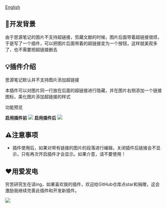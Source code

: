 [English](README.md)

## 🚀开发背景

由于思源笔记的图片不支持超链接，剪藏文献的时候，图片后面带着超链接很烦，于是写了一个插件，可以把图片后面带着的超链接变为一个按钮，这样就美观多了，也不需要把超链接删去

## 💡插件介绍

思源笔记默认并不支持图片添加超链接

本插件可以对图片同一行放在后面的超链接进行隐藏，并在图片右侧添加一个链接图标，美化图片添加超链接的样式

功能预览

**启用插件前**
![](https://fastly.jsdelivr.net/gh/Achuan-2/PicBed/assets/PixPin_2024-10-12_18-56-53-2024-10-12.png)
**启用插件后**
![](https://fastly.jsdelivr.net/gh/Achuan-2/PicBed/assets/PixPin_2024-10-12_19-32-16-2024-10-12.png)



## ⚠️注意事项

- 插件使用后，如果对带有链接的图片的段落进行编辑，关闭插件后链接会不显示，只有再次开启插件才会显示。如果介意，请不要使用！

## ❤️用爱发电

穷苦研究生在读ing，如果喜欢我的插件，欢迎给GitHub仓库点star和捐赠，这会激励我继续完善此插件和开发新插件。

![](https://cdn.nlark.com/yuque/0/2024/jpeg/1408046/1714754573393-9c7f70b0-05ec-489e-b5a2-1a37fb681f6f.jpeg?x-oss-process=image%2Fformat%2Cwebp%2Fresize%2Cw_592%2Climit_0%2Finterlace%2C1)